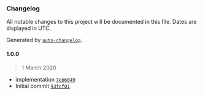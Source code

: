 ### Changelog

All notable changes to this project will be documented in this file. Dates are displayed in UTC.

Generated by [`auto-changelog`](https://github.com/CookPete/auto-changelog).

#### 1.0.0

> 1 March 2020

- implementation [`7eb6049`](https://github.com/totalpave/sympy-client-node/commit/7eb6049d1e798dc9c4eb5e30c2b4a5c31cee2bc7)
- Initial commit [`93fcf01`](https://github.com/totalpave/sympy-client-node/commit/93fcf01047f4b0a2568d547ea14590e51cb62215)
